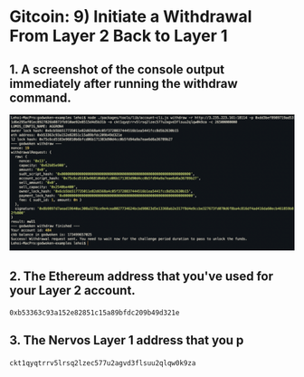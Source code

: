 # Gitcoin: 9) Initiate a Withdrawal From Layer 2 Back to Layer 1

## 1. A screenshot of the console output immediately after running the withdraw command.

![](withdraw.png)

## 2. The Ethereum address that you've used for your Layer 2 account.

`0xb53363c93a152e82851c15a89bfdc209b49d321e`


## 3. The Nervos Layer 1 address that you p

`ckt1qyqtrrv5lrsq2lzec577u2agvd3flsuu2qlqw0k9za`
